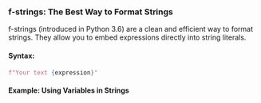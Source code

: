 ### f-strings: The Best Way to Format Strings

f-strings (introduced in Python 3.6) are a clean and efficient way to format strings. They allow you to embed expressions directly into string literals.

#### Syntax:

```python
f"Your text {expression}"
```

#### Example: Using Variables in Strings
